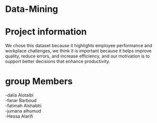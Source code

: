 # Data-Mining

# Project information
We chose this dataset because it highlights employee performance and workplace challenges, we think it is important because it helps improve quality, reduce errors, and increase efficiency, and our motivation is to support better decisions that enhance productivity.
# group Members
-dalia Alotaibi  
-fanar Barboud    
-fatimah Alshabhi   
-jumana alhumud  
-Hessa Alarifi  
